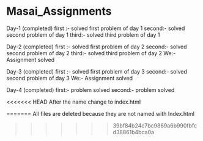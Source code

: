 # Masai_Assignments

Day-1   (completed)
first :- solved first problem of day 1
second:- solved second problem of day 1
third:- solved third problem of day 1

Day-2   (completed)
first :- solved first problem of day 2
second:- solved second problem of day 2
third:- solved third problem of day 2
We:- Assignment solved


Day-3 (completed)
first :- solved first problem of day 3
second:- solved second problem of day 3
We:- Assignment solved


Day-4   (completed)
first:- problem solved
second:- problem solved

<<<<<<< HEAD
After the name change to index.html




=======
All files are deleted because they are not named with Index.html 
>>>>>>> 39bf84b24c7bc9889a6b990fbfcd38861b4bca0a

